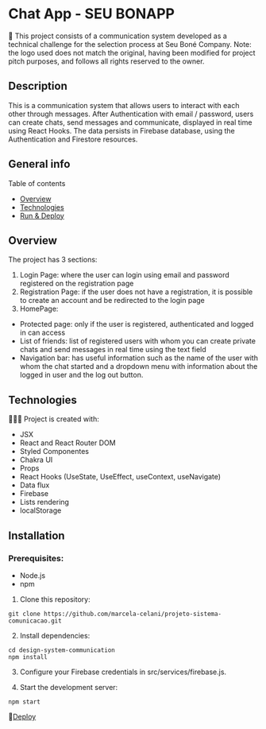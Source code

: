 # Chat App - SEU BONAPP

📝 This project consists of a communication system developed as a technical challenge for the selection process at Seu Boné Company. 
    Note: the logo used does not match the original, having been modified for project pitch purposes, and follows all rights reserved to the owner.

## Description

This is a communication system that allows users to interact with each other through messages. After Authentication with email / password, users can create chats, send messages and communicate, displayed in real time using React Hooks. The data persists in Firebase database, using the Authentication and Firestore resources.

## General info

Table of contents
* [Overview](#overview)
* [Technologies](#technologies)
* [Run & Deploy](#run--deploy)

## Overview

The project has 3 sections:
1. Login Page: where the user can login using email and password registered on the registration page
2. Registration Page: if the user does not have a registration, it is possible to create an account and be redirected to the login page
3. HomePage:
  - Protected page: only if the user is registered, authenticated and logged in can access
  - List of friends: list of registered users with whom you can create private chats and send messages in real time using the text field
  - Navigation bar: has useful information such as the name of the user with whom the chat started and a dropdown menu with information about the logged in user and the log out button.

## Technologies
👩🏻‍💻 Project is created with:
* JSX
* React and React Router DOM
* Styled Componentes
* Chakra UI
* Props
* React Hooks (UseState, UseEffect, useContext, useNavigate)
* Data flux
* Firebase
* Lists rendering
* localStorage
  
## Installation
### Prerequisites:

- Node.js
- npm

1. Clone this repository:
```
git clone https://github.com/marcela-celani/projeto-sistema-comunicacao.git
```
2. Install dependencies:
```
cd design-system-communication
npm install
```

3. Configure your Firebase credentials in src/services/firebase.js.

4. Start the development server:
```
npm start
```

🔗[Deploy](https://marcela-celani.github.io/projeto-sistema-comunicacao/)

